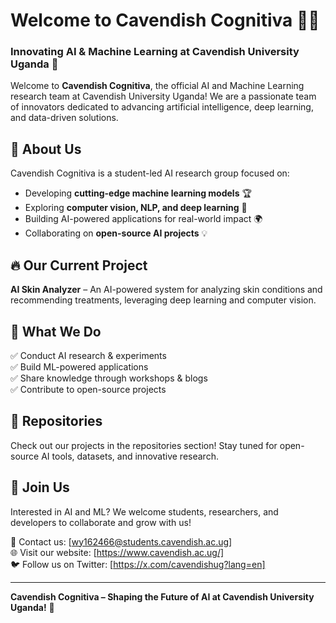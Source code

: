 # Welcome to Cavendish Cognitiva 🤖🧠

### Innovating AI & Machine Learning at Cavendish University Uganda 🚀

Welcome to **Cavendish Cognitiva**, the official AI and Machine Learning research team at Cavendish University Uganda! We are a passionate team of innovators dedicated to advancing artificial intelligence, deep learning, and data-driven solutions.

## 🌟 About Us
Cavendish Cognitiva is a student-led AI research group focused on:
- Developing **cutting-edge machine learning models** 🏆
- Exploring **computer vision, NLP, and deep learning** 🔬
- Building AI-powered applications for real-world impact 🌍
- Collaborating on **open-source AI projects** 💡

## 🔥 Our Current Project
**AI Skin Analyzer** – An AI-powered system for analyzing skin conditions and recommending treatments, leveraging deep learning and computer vision.

## 📌 What We Do
✅ Conduct AI research & experiments  
✅ Build ML-powered applications  
✅ Share knowledge through workshops & blogs  
✅ Contribute to open-source projects  

## 📂 Repositories
Check out our projects in the repositories section! Stay tuned for open-source AI tools, datasets, and innovative research.

## 🤝 Join Us
Interested in AI and ML? We welcome students, researchers, and developers to collaborate and grow with us!

📧 Contact us: [wy162466@students.cavendish.ac.ug]  
🌐 Visit our website: [https://www.cavendish.ac.ug/]  
🐦 Follow us on Twitter: [https://x.com/cavendishug?lang=en]

---
**Cavendish Cognitiva – Shaping the Future of AI at Cavendish University Uganda!** 🚀

